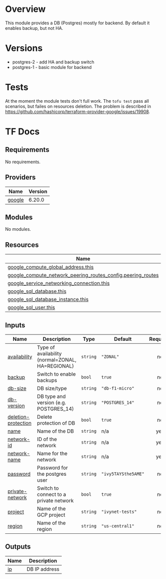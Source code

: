 # Overview

This module provides a DB (Postgres) mostly for backend.
By default it enables backup, but not HA.

# Versions
- postgres-2 - add HA and backup switch
- postgres-1 - basic module for backend

# Tests
At the moment the module tests don't full work.
The `tofu test` pass all scenarios, but failes on resources deletion.
The problem is described in https://github.com/hashicorp/terraform-provider-google/issues/19908.

# TF Docs
<!-- BEGIN_TF_DOCS -->
## Requirements

No requirements.

## Providers

| Name | Version |
|------|---------|
| <a name="provider_google"></a> [google](#provider\_google) | 6.20.0 |

## Modules

No modules.

## Resources

| Name | Type |
|------|------|
| [google_compute_global_address.this](https://registry.terraform.io/providers/hashicorp/google/latest/docs/resources/compute_global_address) | resource |
| [google_compute_network_peering_routes_config.peering_routes](https://registry.terraform.io/providers/hashicorp/google/latest/docs/resources/compute_network_peering_routes_config) | resource |
| [google_service_networking_connection.this](https://registry.terraform.io/providers/hashicorp/google/latest/docs/resources/service_networking_connection) | resource |
| [google_sql_database.this](https://registry.terraform.io/providers/hashicorp/google/latest/docs/resources/sql_database) | resource |
| [google_sql_database_instance.this](https://registry.terraform.io/providers/hashicorp/google/latest/docs/resources/sql_database_instance) | resource |
| [google_sql_user.this](https://registry.terraform.io/providers/hashicorp/google/latest/docs/resources/sql_user) | resource |

## Inputs

| Name | Description | Type | Default | Required |
|------|-------------|------|---------|:--------:|
| <a name="input_availability"></a> [availability](#input\_availability) | Type of availability (normal=ZONAL, HA=REGIONAL) | `string` | `"ZONAL"` | no |
| <a name="input_backup"></a> [backup](#input\_backup) | Switch to enable backups | `bool` | `true` | no |
| <a name="input_db-size"></a> [db-size](#input\_db-size) | DB size/type | `string` | `"db-f1-micro"` | no |
| <a name="input_db-version"></a> [db-version](#input\_db-version) | DB type and version (e.g. POSTGRES\_14) | `string` | `"POSTGRES_14"` | no |
| <a name="input_deletion-protection"></a> [deletion-protection](#input\_deletion-protection) | Delete protection of DB | `bool` | `true` | no |
| <a name="input_name"></a> [name](#input\_name) | Name of the DB | `string` | n/a | yes |
| <a name="input_network-id"></a> [network-id](#input\_network-id) | ID of the network | `string` | n/a | yes |
| <a name="input_network-name"></a> [network-name](#input\_network-name) | Name for the network | `string` | n/a | yes |
| <a name="input_password"></a> [password](#input\_password) | Password for the postgres user | `string` | `"ivy5TAYSthe5AME"` | no |
| <a name="input_private-network"></a> [private-network](#input\_private-network) | Switch to connect to a private network | `bool` | `true` | no |
| <a name="input_project"></a> [project](#input\_project) | Name of the GCP project | `string` | `"ivynet-tests"` | no |
| <a name="input_region"></a> [region](#input\_region) | Name of the region | `string` | `"us-central1"` | no |

## Outputs

| Name | Description |
|------|-------------|
| <a name="output_ip"></a> [ip](#output\_ip) | DB IP address |
<!-- END_TF_DOCS -->
